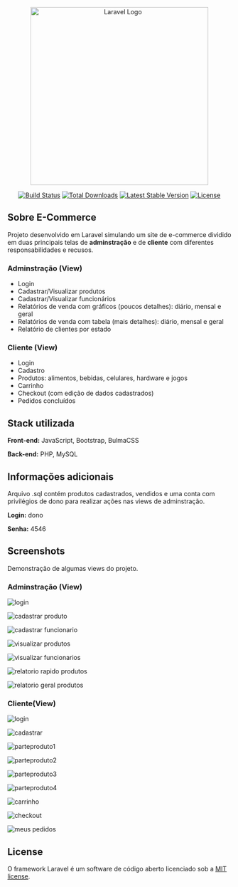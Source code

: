 
<p align="center"><a href="https://laravel.com" target="_blank"><img src="https://raw.githubusercontent.com/laravel/art/master/logo-lockup/5%20SVG/2%20CMYK/1%20Full%20Color/laravel-logolockup-cmyk-red.svg" width="400" alt="Laravel Logo"></a></p>

<p align="center">
<a href="https://github.com/laravel/framework/actions"><img src="https://github.com/laravel/framework/workflows/tests/badge.svg" alt="Build Status"></a>
<a href="https://packagist.org/packages/laravel/framework"><img src="https://img.shields.io/packagist/dt/laravel/framework" alt="Total Downloads"></a>
<a href="https://packagist.org/packages/laravel/framework"><img src="https://img.shields.io/packagist/v/laravel/framework" alt="Latest Stable Version"></a>
<a href="https://packagist.org/packages/laravel/framework"><img src="https://img.shields.io/packagist/l/laravel/framework" alt="License"></a>
</p>

## Sobre E-Commerce
Projeto desenvolvido em Laravel simulando um site de e-commerce dividido em duas principais telas de **adminstração** e de **cliente** com diferentes responsabilidades e recusos. 

### Adminstração (View)
- Login
- Cadastrar/Visualizar produtos
- Cadastrar/Visualizar funcionários
- Relatórios de venda com gráficos (poucos detalhes): diário, mensal e geral
- Relatórios de venda com tabela (mais detalhes): diário, mensal e geral
- Relatório de clientes por estado

### Cliente (View)
- Login
- Cadastro 
- Produtos: alimentos, bebidas, celulares, hardware e jogos
- Carrinho
- Checkout (com edição de dados cadastrados)
- Pedidos concluídos

## Stack utilizada
**Front-end:** JavaScript, Bootstrap, BulmaCSS

**Back-end:** PHP, MySQL

## Informações adicionais
Arquivo .sql contém produtos cadastrados, vendidos e uma conta com privilégios de dono para realizar ações nas views de adminstração. 

**Login:** dono

**Senha:** 4546

## Screenshots
Demonstração de algumas views do projeto.

### Adminstração (View)
![login](https://user-images.githubusercontent.com/103540321/235787397-7b92d06b-0f94-44c8-a8d0-caa6eb71b318.PNG)

![cadastrar produto](https://user-images.githubusercontent.com/103540321/235785166-3b529935-f53a-4609-af4c-ab7b327704fb.PNG)

![cadastrar funcionario](https://user-images.githubusercontent.com/103540321/235785160-12f7ba85-ea40-4522-a333-47168e0ae2ca.PNG)

![visualizar produtos](https://user-images.githubusercontent.com/103540321/235781364-357ed550-7ad5-437c-9385-dd42835f032a.PNG)

![visualizar funcionarios](https://user-images.githubusercontent.com/103540321/235781363-bb88dc44-5fad-4199-9a0e-277ba699e227.PNG)

![relatorio rapido produtos](https://user-images.githubusercontent.com/103540321/235781362-1acf99e1-93f1-4167-a33c-d57636213f08.PNG)

![relatorio geral produtos](https://user-images.githubusercontent.com/103540321/235781359-d9c7c46d-47af-4f00-9d7a-8eda416b0c19.PNG)

### Cliente(View)
![login](https://user-images.githubusercontent.com/103540321/235783750-ae690207-068a-4020-aa10-0d5631aa3523.PNG)

![cadastrar](https://user-images.githubusercontent.com/103540321/235783741-7891dba6-8a0d-4776-bc8f-45c64adacc5f.PNG)

![parteproduto1](https://user-images.githubusercontent.com/103540321/235783754-48e0d3ae-42e5-4683-8370-9285cd4ea487.PNG)

![parteproduto2](https://user-images.githubusercontent.com/103540321/235783756-ec8390bd-daee-4511-a4e0-dd1f80970568.PNG)

![parteproduto3](https://user-images.githubusercontent.com/103540321/235783758-d948f8d3-e2ec-4b06-8126-e5e7963a3aac.PNG)

![parteproduto4](https://user-images.githubusercontent.com/103540321/235783760-b252cd14-0172-497c-aa1d-9464bbecadfa.PNG)

![carrinho](https://user-images.githubusercontent.com/103540321/235783746-1930ee22-efff-4cd3-b7ae-25aea3912a42.PNG)

![checkout](https://user-images.githubusercontent.com/103540321/235783748-06f199d0-2583-4d43-a2db-12698bdd88cd.PNG)

![meus pedidos](https://user-images.githubusercontent.com/103540321/235783752-7fd3042f-19bd-4f48-bc85-17114f5bcfae.PNG)

## License

O framework Laravel é um software de código aberto licenciado sob a [MIT license](https://opensource.org/licenses/MIT).
